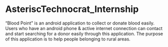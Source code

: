 # AsteriscTechnocrat_Internship
“Blood Point” is an android application to collect or donate blood easily. Users who have an android phone &amp; active internet connection can contact and start searching for a donor easily through this application. The purpose of this application is to help people belonging to rural areas.
